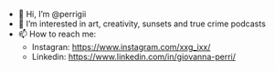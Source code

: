 - 👋 Hi, I’m @perrigii
- 👀 I’m interested in art, creativity, sunsets and true crime podcasts
- 📫 How to reach me:
  - Instagran: https://www.instagram.com/xxg_ixx/ 
  - Linkedin: https://www.linkedin.com/in/giovanna-perri/

<!---
perrigii/perrigii is a ✨ special ✨ repository because its `README.md` (this file) appears on your GitHub profile.
You can click the Preview link to take a look at your changes.
--->
